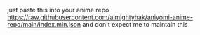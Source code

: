 just paste this into your anime repo 
https://raw.githubusercontent.com/almightyhak/aniyomi-anime-repo/main/index.min.json
and don't expect me to maintain this
